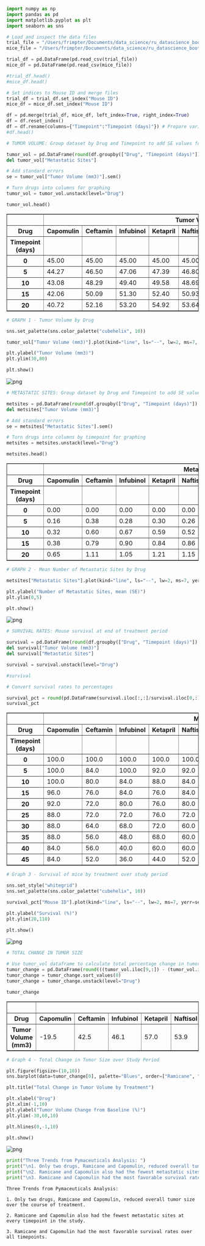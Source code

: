 

```python
import numpy as np
import pandas as pd
import matplotlib.pyplot as plt
import seaborn as sns

# Load and inspect the data files
trial_file = "/Users/frimpter/Documents/data_science/ru_datascience_bootcamp/Homework5 Matplotlib/clinicaltrial_data.csv"
mice_file = "/Users/frimpter/Documents/data_science/ru_datascience_bootcamp/Homework5 Matplotlib/mouse_drug_data.csv"

trial_df = pd.DataFrame(pd.read_csv(trial_file))
mice_df = pd.DataFrame(pd.read_csv(mice_file))

#trial_df.head()
#mice_df.head()

# Set indices to Mouse ID and merge files
trial_df = trial_df.set_index("Mouse ID")
mice_df = mice_df.set_index("Mouse ID")

df = pd.merge(trial_df, mice_df, left_index=True, right_index=True)
df = df.reset_index()
df = df.rename(columns={"Timepoint":"Timepoint (days)"}) # Prepare variable name as axis label
#df.head()
```


```python
# TUMOR VOLUME: Group dataset by Drug and Timepoint to add SE values for each data point

tumor_vol = pd.DataFrame(round(df.groupby(["Drug", "Timepoint (days)"]).mean(), 2))
del tumor_vol["Metastatic Sites"]

# Add standard errors
se = tumor_vol["Tumor Volume (mm3)"].sem()

# Turn drugs into columns for graphing
tumor_vol = tumor_vol.unstack(level="Drug")

tumor_vol.head()
```




<div>
<style>
    .dataframe thead tr:only-child th {
        text-align: right;
    }

    .dataframe thead th {
        text-align: left;
    }

    .dataframe tbody tr th {
        vertical-align: top;
    }
</style>
<table border="1" class="dataframe">
  <thead>
    <tr>
      <th></th>
      <th colspan="10" halign="left">Tumor Volume (mm3)</th>
    </tr>
    <tr>
      <th>Drug</th>
      <th>Capomulin</th>
      <th>Ceftamin</th>
      <th>Infubinol</th>
      <th>Ketapril</th>
      <th>Naftisol</th>
      <th>Placebo</th>
      <th>Propriva</th>
      <th>Ramicane</th>
      <th>Stelasyn</th>
      <th>Zoniferol</th>
    </tr>
    <tr>
      <th>Timepoint (days)</th>
      <th></th>
      <th></th>
      <th></th>
      <th></th>
      <th></th>
      <th></th>
      <th></th>
      <th></th>
      <th></th>
      <th></th>
    </tr>
  </thead>
  <tbody>
    <tr>
      <th>0</th>
      <td>45.00</td>
      <td>45.00</td>
      <td>45.00</td>
      <td>45.00</td>
      <td>45.00</td>
      <td>45.00</td>
      <td>45.00</td>
      <td>45.00</td>
      <td>45.00</td>
      <td>45.00</td>
    </tr>
    <tr>
      <th>5</th>
      <td>44.27</td>
      <td>46.50</td>
      <td>47.06</td>
      <td>47.39</td>
      <td>46.80</td>
      <td>47.13</td>
      <td>47.25</td>
      <td>43.94</td>
      <td>47.53</td>
      <td>46.85</td>
    </tr>
    <tr>
      <th>10</th>
      <td>43.08</td>
      <td>48.29</td>
      <td>49.40</td>
      <td>49.58</td>
      <td>48.69</td>
      <td>49.42</td>
      <td>49.10</td>
      <td>42.53</td>
      <td>49.46</td>
      <td>48.69</td>
    </tr>
    <tr>
      <th>15</th>
      <td>42.06</td>
      <td>50.09</td>
      <td>51.30</td>
      <td>52.40</td>
      <td>50.93</td>
      <td>51.36</td>
      <td>51.07</td>
      <td>41.50</td>
      <td>51.53</td>
      <td>50.78</td>
    </tr>
    <tr>
      <th>20</th>
      <td>40.72</td>
      <td>52.16</td>
      <td>53.20</td>
      <td>54.92</td>
      <td>53.64</td>
      <td>54.36</td>
      <td>53.35</td>
      <td>40.24</td>
      <td>54.07</td>
      <td>53.17</td>
    </tr>
  </tbody>
</table>
</div>




```python
# GRAPH 1 - Tumor Volume by Drug

sns.set_palette(sns.color_palette("cubehelix", 10))

tumor_vol["Tumor Volume (mm3)"].plot(kind="line", ls="--", lw=2, ms=7, yerr=se, marker="o", grid=True, title="Tumor Response to Treatment", figsize=(10,10))

plt.ylabel("Tumor Volume (mm3)")
plt.ylim(30,80)

plt.show()
```


![png](output_2_0.png)



```python
# METASTATIC SITES: Group dataset by Drug and Timepoint to add SE values for mean number of sites

metsites = pd.DataFrame(round(df.groupby(["Drug", "Timepoint (days)"]).mean(), 2))
del metsites["Tumor Volume (mm3)"]

# Add standard errors
se = metsites["Metastatic Sites"].sem()

# Turn drugs into columns by timepoint for graphing
metsites = metsites.unstack(level="Drug")

metsites.head()
```




<div>
<style>
    .dataframe thead tr:only-child th {
        text-align: right;
    }

    .dataframe thead th {
        text-align: left;
    }

    .dataframe tbody tr th {
        vertical-align: top;
    }
</style>
<table border="1" class="dataframe">
  <thead>
    <tr>
      <th></th>
      <th colspan="10" halign="left">Metastatic Sites</th>
    </tr>
    <tr>
      <th>Drug</th>
      <th>Capomulin</th>
      <th>Ceftamin</th>
      <th>Infubinol</th>
      <th>Ketapril</th>
      <th>Naftisol</th>
      <th>Placebo</th>
      <th>Propriva</th>
      <th>Ramicane</th>
      <th>Stelasyn</th>
      <th>Zoniferol</th>
    </tr>
    <tr>
      <th>Timepoint (days)</th>
      <th></th>
      <th></th>
      <th></th>
      <th></th>
      <th></th>
      <th></th>
      <th></th>
      <th></th>
      <th></th>
      <th></th>
    </tr>
  </thead>
  <tbody>
    <tr>
      <th>0</th>
      <td>0.00</td>
      <td>0.00</td>
      <td>0.00</td>
      <td>0.00</td>
      <td>0.00</td>
      <td>0.00</td>
      <td>0.00</td>
      <td>0.00</td>
      <td>0.00</td>
      <td>0.00</td>
    </tr>
    <tr>
      <th>5</th>
      <td>0.16</td>
      <td>0.38</td>
      <td>0.28</td>
      <td>0.30</td>
      <td>0.26</td>
      <td>0.38</td>
      <td>0.32</td>
      <td>0.12</td>
      <td>0.24</td>
      <td>0.17</td>
    </tr>
    <tr>
      <th>10</th>
      <td>0.32</td>
      <td>0.60</td>
      <td>0.67</td>
      <td>0.59</td>
      <td>0.52</td>
      <td>0.83</td>
      <td>0.57</td>
      <td>0.25</td>
      <td>0.48</td>
      <td>0.50</td>
    </tr>
    <tr>
      <th>15</th>
      <td>0.38</td>
      <td>0.79</td>
      <td>0.90</td>
      <td>0.84</td>
      <td>0.86</td>
      <td>1.25</td>
      <td>0.76</td>
      <td>0.33</td>
      <td>0.78</td>
      <td>0.81</td>
    </tr>
    <tr>
      <th>20</th>
      <td>0.65</td>
      <td>1.11</td>
      <td>1.05</td>
      <td>1.21</td>
      <td>1.15</td>
      <td>1.53</td>
      <td>1.00</td>
      <td>0.35</td>
      <td>0.95</td>
      <td>1.29</td>
    </tr>
  </tbody>
</table>
</div>




```python
# GRAPH 2 - Mean Number of Metastatic Sites by Drug

metsites["Metastatic Sites"].plot(kind="line", ls="--", lw=2, ms=7, yerr=se, marker="o", grid=True, title="Metastatic Sites by Treatment", figsize=(10,10))

plt.ylabel("Number of Metastatic Sites, mean (SE)")
plt.ylim(0,5)

plt.show()
```


![png](output_4_0.png)



```python
# SURVIVAL RATES: Mouse survival at end of treatment period

survival = pd.DataFrame(round(df.groupby(["Drug", "Timepoint (days)"]).count(), 2))
del survival["Tumor Volume (mm3)"]
del survival["Metastatic Sites"]

survival = survival.unstack(level="Drug")

#survival

# Convert survival rates to percentages

survival_pct = round(pd.DataFrame(survival.iloc[:,:]/survival.iloc[0,:]*100),1)
survival_pct
```




<div>
<style>
    .dataframe thead tr:only-child th {
        text-align: right;
    }

    .dataframe thead th {
        text-align: left;
    }

    .dataframe tbody tr th {
        vertical-align: top;
    }
</style>
<table border="1" class="dataframe">
  <thead>
    <tr>
      <th></th>
      <th colspan="10" halign="left">Mouse ID</th>
    </tr>
    <tr>
      <th>Drug</th>
      <th>Capomulin</th>
      <th>Ceftamin</th>
      <th>Infubinol</th>
      <th>Ketapril</th>
      <th>Naftisol</th>
      <th>Placebo</th>
      <th>Propriva</th>
      <th>Ramicane</th>
      <th>Stelasyn</th>
      <th>Zoniferol</th>
    </tr>
    <tr>
      <th>Timepoint (days)</th>
      <th></th>
      <th></th>
      <th></th>
      <th></th>
      <th></th>
      <th></th>
      <th></th>
      <th></th>
      <th></th>
      <th></th>
    </tr>
  </thead>
  <tbody>
    <tr>
      <th>0</th>
      <td>100.0</td>
      <td>100.0</td>
      <td>100.0</td>
      <td>100.0</td>
      <td>100.0</td>
      <td>100.0</td>
      <td>100.0</td>
      <td>100.0</td>
      <td>100.0</td>
      <td>100.0</td>
    </tr>
    <tr>
      <th>5</th>
      <td>100.0</td>
      <td>84.0</td>
      <td>100.0</td>
      <td>92.0</td>
      <td>92.0</td>
      <td>96.0</td>
      <td>96.2</td>
      <td>100.0</td>
      <td>96.2</td>
      <td>96.0</td>
    </tr>
    <tr>
      <th>10</th>
      <td>100.0</td>
      <td>80.0</td>
      <td>84.0</td>
      <td>88.0</td>
      <td>84.0</td>
      <td>96.0</td>
      <td>88.5</td>
      <td>96.0</td>
      <td>88.5</td>
      <td>88.0</td>
    </tr>
    <tr>
      <th>15</th>
      <td>96.0</td>
      <td>76.0</td>
      <td>84.0</td>
      <td>76.0</td>
      <td>84.0</td>
      <td>80.0</td>
      <td>65.4</td>
      <td>96.0</td>
      <td>88.5</td>
      <td>84.0</td>
    </tr>
    <tr>
      <th>20</th>
      <td>92.0</td>
      <td>72.0</td>
      <td>80.0</td>
      <td>76.0</td>
      <td>80.0</td>
      <td>76.0</td>
      <td>65.4</td>
      <td>92.0</td>
      <td>80.8</td>
      <td>68.0</td>
    </tr>
    <tr>
      <th>25</th>
      <td>88.0</td>
      <td>72.0</td>
      <td>72.0</td>
      <td>76.0</td>
      <td>72.0</td>
      <td>68.0</td>
      <td>53.8</td>
      <td>92.0</td>
      <td>73.1</td>
      <td>64.0</td>
    </tr>
    <tr>
      <th>30</th>
      <td>88.0</td>
      <td>64.0</td>
      <td>68.0</td>
      <td>72.0</td>
      <td>60.0</td>
      <td>60.0</td>
      <td>50.0</td>
      <td>92.0</td>
      <td>69.2</td>
      <td>60.0</td>
    </tr>
    <tr>
      <th>35</th>
      <td>88.0</td>
      <td>56.0</td>
      <td>48.0</td>
      <td>68.0</td>
      <td>60.0</td>
      <td>56.0</td>
      <td>38.5</td>
      <td>84.0</td>
      <td>61.5</td>
      <td>56.0</td>
    </tr>
    <tr>
      <th>40</th>
      <td>84.0</td>
      <td>56.0</td>
      <td>40.0</td>
      <td>60.0</td>
      <td>60.0</td>
      <td>48.0</td>
      <td>34.6</td>
      <td>80.0</td>
      <td>46.2</td>
      <td>56.0</td>
    </tr>
    <tr>
      <th>45</th>
      <td>84.0</td>
      <td>52.0</td>
      <td>36.0</td>
      <td>44.0</td>
      <td>52.0</td>
      <td>44.0</td>
      <td>26.9</td>
      <td>80.0</td>
      <td>42.3</td>
      <td>56.0</td>
    </tr>
  </tbody>
</table>
</div>




```python
# Graph 3 - Survival of mice by treatment over study period

sns.set_style("whitegrid")
sns.set_palette(sns.color_palette("cubehelix", 10))

survival_pct["Mouse ID"].plot(kind="line", ls="--", lw=2, ms=7, yerr=se, marker="o", grid=True, title="Survival Rate by Treatment (%)", figsize=(10,10))

plt.ylabel("Survival (%)")
plt.ylim(20,110)

plt.show()
```


![png](output_6_0.png)



```python
# TOTAL CHANGE IN TUMOR SIZE

# Use tumor_vol dataframe to calculate total percentage change in tumor size
tumor_change = pd.DataFrame(round(((tumor_vol.iloc[9,:]) - (tumor_vol.iloc[0,:])) / (tumor_vol.iloc[0,:])*100, 1))
tumor_change = tumor_change.sort_values(0)
tumor_change = tumor_change.unstack(level="Drug")

tumor_change
```




<div>
<style>
    .dataframe thead tr:only-child th {
        text-align: right;
    }

    .dataframe thead th {
        text-align: left;
    }

    .dataframe tbody tr th {
        vertical-align: top;
    }
</style>
<table border="1" class="dataframe">
  <thead>
    <tr>
      <th></th>
      <th colspan="10" halign="left">0</th>
    </tr>
    <tr>
      <th>Drug</th>
      <th>Capomulin</th>
      <th>Ceftamin</th>
      <th>Infubinol</th>
      <th>Ketapril</th>
      <th>Naftisol</th>
      <th>Placebo</th>
      <th>Propriva</th>
      <th>Ramicane</th>
      <th>Stelasyn</th>
      <th>Zoniferol</th>
    </tr>
  </thead>
  <tbody>
    <tr>
      <th>Tumor Volume (mm3)</th>
      <td>-19.5</td>
      <td>42.5</td>
      <td>46.1</td>
      <td>57.0</td>
      <td>53.9</td>
      <td>51.3</td>
      <td>47.2</td>
      <td>-22.3</td>
      <td>52.1</td>
      <td>46.6</td>
    </tr>
  </tbody>
</table>
</div>




```python
# Graph 4 - Total Change in Tumor Size over Study Period

plt.figure(figsize=(10,10))
sns.barplot(data=tumor_change[0], palette="Blues", order=["Ramicane", "Capomulin", "Ceftamin", "Infubinol", "Zoniferol", "Propriva", "Placebo", "Stelasyn", "Naftisol", "Ketapril"])

plt.title("Total Change in Tumor Volume by Treatment")

plt.xlabel("Drug")
plt.xlim(-1,10)
plt.ylabel("Tumor Volume Change from Baseline (%)")
plt.ylim(-30,60,10)

plt.hlines(0,-1,10)

plt.show()
```


![png](output_8_0.png)



```python
print("Three Trends from Pymaceuticals Analysis: ")
print("\n1. Only two drugs, Ramicane and Capomulin, reduced overall tumor size over the course of treatment.")
print("\n2. Ramicane and Capomulin also had the fewest metastatic sites at every timepoint in the study.")
print("\n3. Ramicane and Capomulin had the most favorable survival rates over all timepoints.")
```

    Three Trends from Pymaceuticals Analysis: 
    
    1. Only two drugs, Ramicane and Capomulin, reduced overall tumor size over the course of treatment.
    
    2. Ramicane and Capomulin also had the fewest metastatic sites at every timepoint in the study.
    
    3. Ramicane and Capomulin had the most favorable survival rates over all timepoints.

